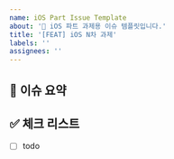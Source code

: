 ```yaml
---
name: iOS Part Issue Template
about: '🍎 iOS 파트 과제용 이슈 템플릿입니다.'
title: '[FEAT] iOS N차 과제'
labels: ''
assignees: ''
---
```


## 🍎 이슈 요약

<!-- N차 과제에 대해 설명해주세요. -->

## ✅ 체크 리스트

<!-- 해야 할 일을 적어주세요. -->

- [ ] todo
